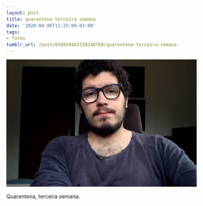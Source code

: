 ```yaml
---
layout: post
title: quarentena terceira semana
date: '2020-04-06T11:25:09-03:00'
tags:
- fotos
tumblr_url: /post/658959465310240768/quarentena-terceira-semana
---
```

 ![](/uploads/tumblr/407ad4345a8af6bc76971192634b56c5d452e567.png)  

Quarentena, terceira semana.


